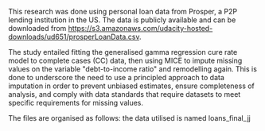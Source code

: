 This research was done using personal loan data from Prosper, a P2P lending institution in the US. The data is publicly available and can be downloaded from https://s3.amazonaws.com/udacity-hosted-downloads/ud651/prosperLoanData.csv.

The study entailed fitting the generalised gamma regression cure rate model to complete cases (CC) data, then using MICE to impute missing values on the variable "debt-to-income ratio" and remodelling again. This is done to underscore the need to use a principled approach to data imputation in order to prevent unbiased estimates, ensure completeness of analysis, and comply with data standards that require datasets to meet specific requirements for missing values.

The files are organised as follows: the data utilised is named loans_final_jj
